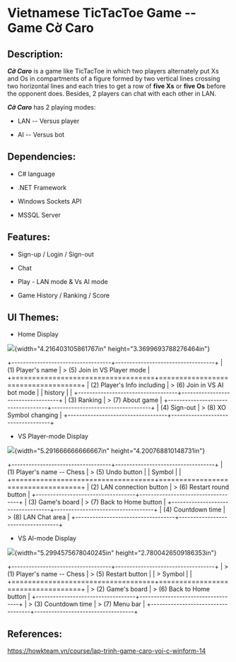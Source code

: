 # **Vietnamese TicTacToe Game -- Game Cờ Caro**

## Description:

***Cờ Caro*** is a game like TicTacToe in which two players alternately
put Xs and Os in compartments of a figure formed by two vertical lines
crossing two horizontal lines and each tries to get a row of **five Xs**
or **five Os** before the opponent does. Besides, 2 players can chat
with each other in LAN.

***Cờ Caro*** has 2 playing modes:

-   LAN -- Versus player

-   AI -- Versus bot

## Dependencies:

-   C# language

-   .NET Framework

-   Windows Sockets API

-   MSSQL Server

## Features:

-   Sign-up / Login / Sign-out

-   Chat

-   Play - LAN mode & Vs AI mode

-   Game History / Ranking / Score

## UI Themes:

-   Home Display

![](media/image1.png){width="4.216403105861767in"
height="3.3699693788276464in"}

+-----------------------------------+-----------------------------------+
| \(1\) Player's name               | > \(5\) Join in VS Player mode    |
+===================================+===================================+
| \(2\) Player's Info including     | > \(6\) Join in VS AI bot mode    |
| history                           |                                   |
+-----------------------------------+-----------------------------------+
| \(3\) Ranking                     | > \(7\) About game                |
+-----------------------------------+-----------------------------------+
| \(4\) Sign-out                    | > \(8\) XO Symbol changing        |
+-----------------------------------+-----------------------------------+

-   VS Player-mode Display

![](media/image2.png){width="5.291666666666667in"
height="4.200768810148731in"}

+-----------------------------------+-----------------------------------+
| \(1\) Player's name -- Chess      | > \(5\) Undo button               |
| Symbol                            |                                   |
+===================================+===================================+
| \(2\) LAN connection button       | > \(6\) Restart round button      |
+-----------------------------------+-----------------------------------+
| \(3\) Game's board                | > \(7\) Back to Home button       |
+-----------------------------------+-----------------------------------+
| \(4\) Countdown time              | > \(8\) LAN Chat area             |
+-----------------------------------+-----------------------------------+

-   VS AI-mode Display

![](media/image3.png){width="5.2994575678040245in"
height="2.7800426509186353in"}

+-----------------------------------+-----------------------------------+
| > \(1\) Player's name -- Chess    | > \(5\) Restart button            |
| > Symbol                          |                                   |
+===================================+===================================+
| > \(2\) Game's board              | > \(6\) Back to Home button       |
+-----------------------------------+-----------------------------------+
| > \(3\) Countdown time            | > \(7\) Menu bar                  |
+-----------------------------------+-----------------------------------+

## References:

<https://howkteam.vn/course/lap-trinh-game-caro-voi-c-winform-14>
